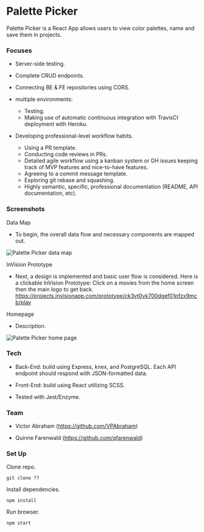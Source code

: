 # Palette Picker

Palette Picker is a React App allows users to view color palettes, name and save them in projects.

### Focuses

- Server-side testing.

- Complete CRUD endpoints.

- Connecting BE & FE repositories using CORS.

- multiple environments:
  - Testing.
  - Making use of automatic continuous integration with TravisCI
deployment with Heroku.

- Developing professional-level workflow habits.
  - Using a PR template.
  - Conducting code reviews in PRs.
  - Detailed agile workflow using a kanban system or GH issues
keeping track of MVP features and nice-to-have features.
  - Agreeing to a commit message template.
  - Exploring git rebase and squashing.
  - Highly semantic, specific, professional documentation (README, API documentation, etc).

### Screenshots
Data Map
- To begin, the overall data flow and necessary components are mapped out.

![Palette Picker data map](src/images/)

InVision Prototype
- Next, a design is implemented and basic user flow is considered. Here is a clickable InVision Prototype: Click on a movies from the home screen then the main logo to get back.
https://projects.invisionapp.com/prototype/ck3vt0vk700dgef01pfzx9mcb/play

Homepage
- Description.

![Palette Picker home page](src/images/.png)


### Tech

- Back-End: build using Express, knex, and PostgreSQL. Each API endpoint should respond with JSON-formatted data.

- Front-End: build using React utilizing SCSS.

- Tested with Jest/Enzyme.

### Team

- Victor Abraham (https://github.com/VPAbraham)

- Quinne Farenwald (https://github.com/qfarenwald)

### Set Up

Clone repo.
```
git clone ??
```
Install dependencies.
```
npm install
```
Run browser.
```
npm start
```
